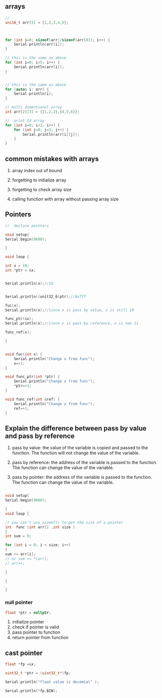 ## arrays

```C++
//
uni16_t arr[5] = {1,2,3,4,5};



for (int i=0; sizeof(arr)/sizeof(arr[0]); i++) {
    Serial.println(arr[i]);
}

// this is the same as above
for (int i=0; i<5; i++) {
    Serial.println(arr[i]);
}


// this is the same as above
for (auto& i: arr) {
    Serial.println(i);
}

// multi dimentional array
int arr[2][3] = {{1,2,3},{4,5,6}};

//  print 2d array
for (int i=0; i<2; i++) {
    for (int j=0; j<3; j++) {
        Serial.println(arr[i][j]);
    }
}

```

## common mistakes with arrays

1. array index out of bound

1. forgetting to initialize array

1. forgetting to check array size

1. calling function with array without passing array size

## Pointers

```C++
//  declare pointers

void setup{
Serial.begin(9600);

}

void loop {

int x = 10;
int *ptr = &x;


Serial.println(x);//10


Serial.println((unit32_6)ptr);//0x7ff

fuc(x);
Serial.println(x);//since x is pass by value, x is still 10

func_ptr(&x);
Serial.println(x);//since x is pass by reference, x is now 11

func_ref(x);

}


void fuc(int x) {
    Serial.println("Change x from func");
    x=+1;
}

void func_ptr(int *ptr) {
    Serial.println("Change x from func");
    *ptr=+1;
}

void func_ref(int &ref) {
    Serial.println("Change x from func");
    ref=+1;
}

```

## Explain the difference between pass by value and pass by reference

1. pass by value: the value of the variable is copied and passed to the function. The function will not change the value of the variable.

1. pass by reference: the address of the variable is passed to the function. The function can change the value of the variable.

1. pass by pointer: the address of the variable is passed to the function. The function can change the value of the variable.

```C++

void setup{
Serial.begin(9600);

}
void loop {

// you can't use sizeof() to get the size of a pointer
int  func (int arr[] ,int size )
{
int sum = 0;

for (int i = 0; i < size; i++)
{
sum += arr[i];
// or sum += *(arr);
// arr++;

}

}

}
```
### null pointer

```C++
float *ptr = nullptr;

``` 

1. initialize pointer 
2. check if pointer is valid
3. pass pointer to function
4. return pointer from function



## cast pointer

```C++
float *fp =&x;

uint32_t *ptr = (uint32_t*)fp;

Serial.println("float value is decemial" ); 

Serial.println(*fp,BIN); 

```


